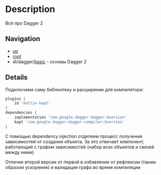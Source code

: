 # Description
Всё про Dagger 2

## Navigation
+ [up](../di)
+ [root](../master)
+ di/dagger/[basic](../di_dagger_basic) - основы Dagger 2

## Details
Подключаем саму библиотеку и расширение для компилятора:
```groovy
plugins {
    id 'kotlin-kapt'
}
dependencies {
    implementation 'com.google.dagger:dagger:$version'
    kapt 'com.google.dagger:dagger-compiler:$version'
}
```

С помощью dependency injection отделяем процесс получения зависимостей от создания объекта. За это отвечает компонент,
работающий с графом зависимостей (набор всех объектов и связей между ними)

Отличие второй версии от первой в избавлении от рефлексии (таким образом ускорение) и валидация графа во время компиляции
